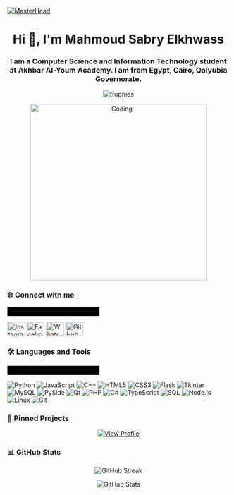 [![MasterHead](https://1.bp.blogspot.com/-7A4WynwLsMw/XbBpCXG8fHI/AAAAAAAAMt4/uOa1bpLskYgrwGbllhSu2SDj_Mig8SXJQCLcBGAsYHQ/s1600/2000_600px.gif)](https://rishavchanda.io)

<h1 align="center">Hi 👋, I'm Mahmoud Sabry Elkhwass</h1>
<h3 align="center">
  I am a Computer Science and Information Technology student at Akhbar Al-Youm Academy.  
  I am from Egypt, Cairo, Qalyubia Governorate.
</h3>

<p align="center">
  <img src="https://github-profile-trophy.vercel.app/?username=Mr-Coder-2707&theme=onedark" alt="trophies" />
</p>


<p align="center">
 <img align="right 10px" alt="Coding" width="400" src="https://miro.medium.com/v2/resize:fit:1050/1*yw0TnheAGN-LPneDaTlaxw.gif" />
</p>


### 🌐 Connect with me
<hr style="width: 5cm; border: 10px solid #000;">
<p align="left">
  <a href="https://www.instagram.com/mahmoud.s.elkhwass/profilecard/?igsh=MTFoeW53NTIzMDNnbw==" target="blank">
    <img src="https://raw.githubusercontent.com/rahuldkjain/github-profile-readme-generator/master/src/images/icons/Social/instagram.svg" alt="Instagram" height="30" width="40" />
  </a>
  <a href="https://www.facebook.com/share/14kF7WFGVu/" target="blank">
    <img src="https://raw.githubusercontent.com/rahuldkjain/github-profile-readme-generator/master/src/images/icons/Social/facebook.svg" alt="Facebook" height="30" width="40" />
  </a>
  <a href="https://wa.me/qr/EMCGFY24V6VMP1" target="blank">
    <img src="https://raw.githubusercontent.com/rahuldkjain/github-profile-readme-generator/master/src/images/icons/Social/whatsapp.svg" alt="WhatsApp" height="30" width="40" />
  </a>
  <a href="https://github.com/Mr-Coder-2707" target="blank">
    <img src="https://raw.githubusercontent.com/rahuldkjain/github-profile-readme-generator/master/src/images/icons/Social/github.svg" alt="GitHub" height="30" width="40" />
  </a>
</p>

### 🛠️ Languages and Tools
<hr style="width: 5cm; border: 10px solid #000;">
<p align="left">
  <img src="https://img.shields.io/badge/Python-3776AB?style=flat&logo=python&logoColor=white" alt="Python" />
  <img src="https://img.shields.io/badge/JavaScript-F7DF1E?style=flat&logo=javascript&logoColor=black" alt="JavaScript" />
  <img src="https://img.shields.io/badge/C%2B%2B-00599C?style=flat&logo=c%2B%2B&logoColor=white" alt="C++" />
  <img src="https://img.shields.io/badge/HTML5-E34F26?style=flat&logo=html5&logoColor=white" alt="HTML5" />
  <img src="https://img.shields.io/badge/CSS3-1572B6?style=flat&logo=css3&logoColor=white" alt="CSS3" />
  <img src="https://img.shields.io/badge/Flask-000000?style=flat&logo=flask&logoColor=white" alt="Flask" />
  <img src="https://img.shields.io/badge/Tkinter-9cf?style=flat&logo=python&logoColor=white" alt="Tkinter" />
  <img src="https://img.shields.io/badge/MySQL-4479A1?style=flat&logo=mysql&logoColor=white" alt="MySQL" />
  <img src="https://img.shields.io/badge/PySide-41B9F7?style=flat&logo=pyside&logoColor=white" alt="PySide" />
  <img src="https://img.shields.io/badge/Qt-41B9F7?style=flat&logo=qt&logoColor=white" alt="Qt" />

  <img src="https://img.shields.io/badge/PHP-777BB4?style=flat&logo=php&logoColor=white" alt="PHP" />

  <img src="https://img.shields.io/badge/C%23-2396F3?style=flat&logo=c-sharp&logoColor=white" alt="C#" />
  <img src="https://img.shields.io/badge/TypeScript-3178C6?style=flat&logo=typescript&logoColor=white" alt="TypeScript" />
  <img src="https://img.shields.io/badge/SQL-4479A1?style=flat&logo=sql&logoColor=white" alt="SQL" />

  <img src="https://img.shields.io/badge/Node.js-339933?style=flat&logo=node.js&logoColor=white" alt="Node.js" />
  <img src="https://img.shields.io/badge/Linux-FCC624?style=flat&logo=linux&logoColor=black" alt="Linux" />
  <img src="https://img.shields.io/badge/Git-F1502F?style=flat&logo=git&logoColor=white" alt="Git" />
</p>

### 🚀 Pinned Projects
<!-- Link to your profile page -->
<p align="center">
  <a href="https://mr-coder-2707.github.io/Mahmoud-Elkhwass-Profile/" target="_blank">
    <img src="https://img.shields.io/badge/View_Profile-Here-blue" alt="View Profile" />
  </a>
</p>

### 📊 GitHub Stats
<p align="center">
  <img src="https://github-readme-streak-stats.herokuapp.com/?user=Mr-Coder-2707&theme=dark" alt="GitHub Streak" />
</p>
<p align="center">
  <img src="https://github-readme-stats.vercel.app/api?username=Mr-Coder-2707&show_icons=true&theme=radical" alt="GitHub Stats" />
</p>
